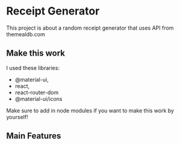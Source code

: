 # Receipt Generator

This project is about a random receipt generator that uses API from themealdb.com

## Make this work
I used these libraries:
- @material-ui, 
- react, 
- react-router-dom 
- @material-ui/icons


Make sure to add in node modules if you want to make this work by yourself!


## Main Features